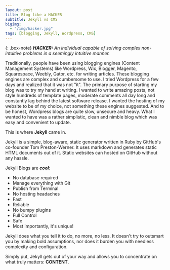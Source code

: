 ```yaml
---
layout: post
title: Blog like a HACKER
subtitle: Jekyll vs CMS
bigimg: 
  - "/img/hacker.jpg"
tags: [blogging, Jekyll, Wordpress, CMS]
---
```


{: .box-note}
***HACKER:*** *An individual capable of solving complex non-intuitive problems in a seemingly intuitive manner.*

Traditionally, people have been using blogging engines (Content Management Systems) like Wordpress, Wix, Blogger, Magento, Squarespace, Weebly, Gator, etc. for writing articles. These blogging engines are complex and cumbersome to use. I tried Wordpress for a few days and realized that it was not "it". The primary purpose of starting my blog was to try my hand at writing. I wanted to write amazing posts, not style hundreds of template pages, moderate comments all day long and constantly lag behind the latest software release. I wanted the hosting of my website to be of my choice, not something these engines suggested. And to be honest, Wordpress blogs are quite slow, unsecure and heavy. What I wanted to have was a rather simplistic, clean and nimble blog which was easy and convenient to update.

This is where **Jekyll** came in.

Jekyll is a simple, blog-aware, static generator written in Ruby by GitHub's co-founder Tom Preston-Werner. It uses markdown and generates static HTML documents out of it. Static websites can hosted on GitHub without any hassle.

Jekyll Blogs are ***cool***:

- No database required
- Manage everything with Git
- Publish from Terminal
- No hosting headaches
- Fast
- Reliable
- No bumpy plugins
- Full Control
- Safe
- Most importantly, it's unique!

Jekyll does what you tell it to do, no more, no less. It doesn't try to outsmart you by making bold assumptions, nor does it burden you with needless complexity and configuration.

Simply put, Jekyll gets out of your way and allows you to concentrate on what truly matters: **CONTENT**.
